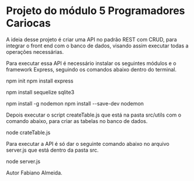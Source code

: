 
# Projeto do módulo 5 Programadores Cariocas    

A ideia desse projeto é criar uma API no padrão REST com CRUD, para integrar o front end com o banco de dados, visando assim executar todas a operações necessárias.

Para executar essa API é necessário instalar os seguintes módulos e o framework Express, seguindo os comandos abaixo dentro do terminal.

npm init
npm install express

npm install sequelize sqlite3

<!-- Nodemon é opcional, porém recomendado para não ser preciso fechar e abrir o servidor para mostrar as alterações feitas no código do projeto -->

npm install -g nodemon
npm install --save-dev nodemon 

Depois executar o script createTable.js que está na pasta src/utils com o comando abaixo, para criar as tabelas no banco de dados.

node crateTable.js

Para executar a API é só dar o seguinte comando abaixo no arquivo server.js que está dentro da pasta src.

node server.js


Autor Fabiano Almeida.